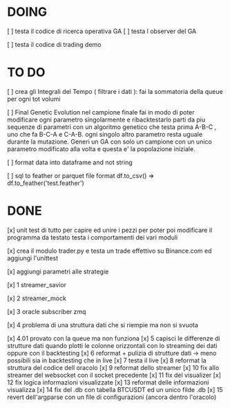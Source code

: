 # DOING

[ ] testa il codice di ricerca operativa GA
[ ] testa l observer del GA

[ ] testa il codice di trading demo


# TO DO

[ ] crea gli Integrali del Tempo ( filtrare i dati ): fai la sommatoria della queue per ogni tot volumi

[ ] Final Genetic Evolution
    nel campione finale fai in modo di poter modificare ogni parametro singolarmente e ribacktestarlo
    parti da piu sequenze di parametri con un algoritmo genetico che testa prima A-B-C , uno che fa B-C-A e C-A-B.
    ogni singolo altro parametro resta uguale durante la mutazione. Generi un GA con solo un campione con un unico parametro
    modificato alla volta e questa e' la popolazione iniziale.  

[ ] format data into dataframe and not string

[ ] sql to feather or parquet file format 
        df.to_csv() => df.to_feather('test.feather')

# DONE
[x] unit test di tutto per capire ed unire i pezzi per poter poi modificare il programma da testato
    testa i comportamenti dei vari moduli

[x] crea il modulo trader.py e testa un trade effettivo su Binance.com ed aggiungi l'unittest

[x] aggiungi parametri alle strategie


[x] 1 streamer_savior

[x] 2 streamer_mock

[x] 3 oracle subscriber zmq
   
[x] 4 problema di una struttura dati che si riempie ma non si svuota

[x] 4.01 provato con la queue ma non funziona
[x] 5 capisci le differenze di strutture dati quando plotti le colonne orizzontali con lo streaming dei dati oppure con il backtesting
[x] 6 reformat + pulizia di strutture dati -> meno possibili sia in backtesting che in live
[x] 7 testa il live
[x] 8 reformat la struttura del codice dell oracolo
[x] 9 reformat dello streamer
[x] 10 fix allo streamer del websocket con il socket precedente
[x] 11 fix del visualizer
[x] 12 fix logica informazioni visualizzate
[x] 13 reformat delle informazioni visualizza
[x] 14 fix del .db con tabella BTCUSDT ed un unico filde .db
[x] 15 revert dell'argparse con un file di configurazioni (ancora dentro l'oracolo)
